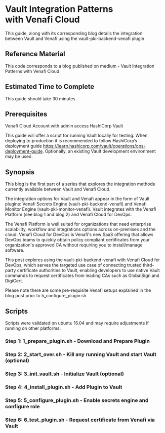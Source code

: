 # Vault Integration Patterns with Venafi Cloud
This guide, along with its corresponding blog details the integration between Vault and Venafi using the vault-pki-backend-venafi plugin

## Reference Material
This code corresponds to a blog published on medium - Vault Integration Patterns with Venafi Cloud

## Estimated Time to Complete
This guide should take 30 minutes. 

## Prerequisites
Venafi Cloud Account with admin access
HashiCorp Vault

This guide will offer a script for running Vault locally for testing. When deploying to production it is recommended to follow HashiCorp’s deployment guide https://learn.hashicorp.com/vault/operations/ops-deployment-guide. Optionally, an existing Vault development environment may be used.

## Synopsis

This blog is the first part of a series that explores the integration methods currently available between Vault and Venafi Cloud.

The integration options for Vault and Venafi appear in the form of Vault plugins: Venafi Secrets Engine (vault-pki-backend-venafi) and Venafi Monitor Engine (vault-pki-monitor-venafi). Vault integrates with the Venafi Platform (see blog 1 and blog 2) and Venafi Cloud for DevOps. 

The Venafi Platform is well suited for organizations that need enterprise scalability, workflow and integrations options across on-premises and the cloud. Venafi Cloud for DevOps is Venafi's new SaaS offering that allows DevOps teams to quickly obtain policy compliant certificates from your organization's approved CA without requiring you to install/manage software.

This post explores using the vault-pki-backend-venafi with Venafi Cloud for DevOps, which serves the targeted use case of connecting trusted third-party certificate authorities to Vault, enabling developers to use native Vault commands to request certificates from leading CAs such as GlobalSign and DigiCert.

Please note there are some pre-requisite Venafi setups explained in the blog post prior to 5_configure_plugin.sh

## Scripts 
Scripts were validated on ubuntu 16.04 and may require adjustments if running on other platforms. 

### Step 1: 1_prepare_plugin.sh - Download and Prepare Plugin
### Step 2: 2_start_over.sh - Kill any running Vault and start Vault (optional)
### Step 3: 3_init_vault.sh - Initialize Vault (optional)
### Step 4: 4_install_plugin.sh - Add Plugin to Vault
### Step 5: 5_configure_plugin.sh - Enable secrets engine and configure role
### Step 6: 6_test_plugin.sh - Request certificate from Venafi via Vault